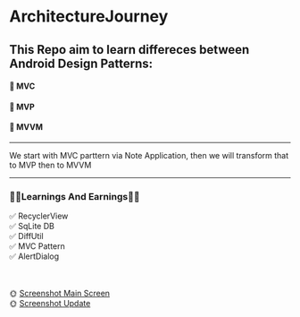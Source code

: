 # ArchitectureJourney

<h2>This Repo aim to learn differeces between Android Design Patterns:</h2>
<h4>🎯 MVC</h4>
<h4>🎯 MVP</h4> 
<h4>🎯 MVVM</h4> 

<hr/>
We start with MVC parttern via Note Application, then we will transform that to MVP then to  MVVM 
<hr/>
<h3>🌟🌟Learnings And Earnings🌟🌟</h3>
✅ RecyclerView <br/>
✅ SqLite DB <br/>
✅ DiffUtil <br/>
✅ MVC Pattern <br/>
✅ AlertDialog <br/>

<br/><br/>
🌞 <a href="https://github.com/htk007/ArchitectureJourney/blob/develop_notebook_mvc/screenshots/Screenshot_20230318_222342.png">Screenshot Main Screen</a>
<br/>
🌞 <a href="https://github.com/htk007/ArchitectureJourney/blob/develop_notebook_mvc/screenshots/update.png">Screenshot Update</a>
<br/>
